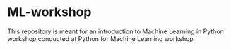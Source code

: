 # ML-workshop
This repository is meant for an introduction to Machine Learning in Python workshop conducted at Python for Machine Learning workshop
